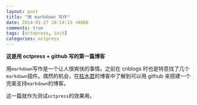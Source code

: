 ```yaml
---
layout: post
title: "用 markdown 写作"
date: 2014-01-27 18:14:13 +0800
comments: true
tags: [octopress, init]
categories: octpress
---
```


**这是用 octpress + github 写的第一篇博客**
<!--more-->

用`markdown`写作是一个让人很爽快的事情。之前在 cnblogs 时也是特意找了几个
`markdown`插件。偶然的机会，在[枯木君](http://kumu-linux.github.io)的博客中了解到可以用
github 来搭建一个完美支持`markdown`的博客。     

这一篇就作为测试`octpress`的效果用。
